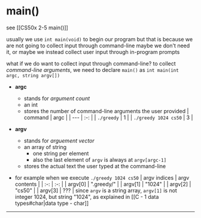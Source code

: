 # main()
see [[CS50x 2-5 main()]]

usually we use `int main(void)` to begin our program
but that is because we are not going to collect input through command-line
maybe we don't need it, or maybe we instead collect user input through in-program prompts

what if we do want to collect input through command-line?
to collect *command-line arguments*, we need to declare `main()` as
`int main(int argc, string argv[])`

* **argc**
	* stands for *argument count*
	* an int
	* stores the number of command-line arguments the user provided
| command | argc |
| --- | :-: |
| `./greedy` | 1 |
| `./greedy 1024 cs50` | 3 |

* **argv**
	* stands for *arguement vector*
	* an array of string
		* one string per element
		* also the last element of `argv` is always at `argv[argc-1]`
	* stores the actual text the user typed at the command-line
* for example when we execute `./greedy 1024 cs50`
| argv indices | argv contents |
| :-: | :-: |
| argv[0] | ".greedy/" |
| argv[1] | "1024" |
| argv[2] | "cs50" |
| argv[3] | ??? |
since `argv` is a string array, `argv[1]` is not integer 1024, but string "1024", as explained in [[C - 1 data types#char|data type - char]]
___

